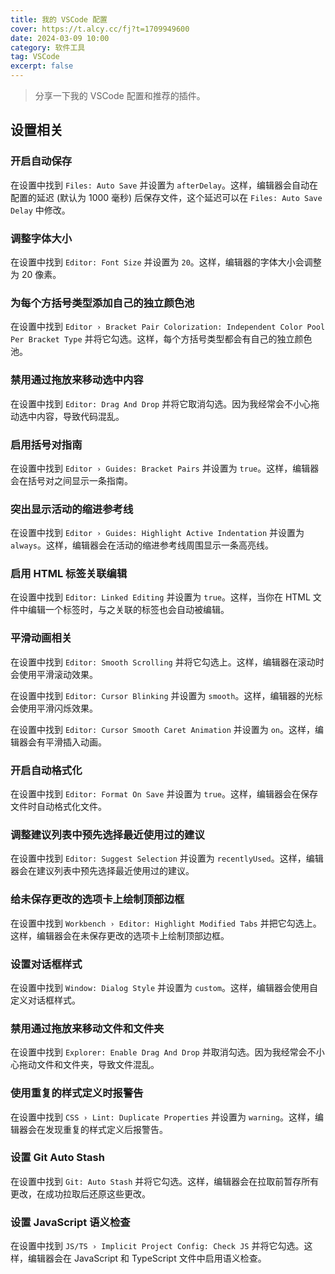 ```yaml
---
title: 我的 VSCode 配置
cover: https://t.alcy.cc/fj?t=1709949600
date: 2024-03-09 10:00
category: 软件工具
tag: VSCode
excerpt: false 
---
```


> 分享一下我的 VSCode 配置和推荐的插件。

## 设置相关

### 开启自动保存

在设置中找到 `Files: Auto Save` 并设置为 `afterDelay`。这样，编辑器会自动在配置的延迟 (默认为 1000 毫秒) 后保存文件，这个延迟可以在 `Files: Auto Save Delay` 中修改。

### 调整字体大小

在设置中找到 `Editor: Font Size` 并设置为 `20`。这样，编辑器的字体大小会调整为 20 像素。

### 为每个方括号类型添加自己的独立颜色池

在设置中找到 `Editor › Bracket Pair Colorization: Independent Color Pool Per Bracket Type` 并将它勾选。这样，每个方括号类型都会有自己的独立颜色池。

### 禁用通过拖放来移动选中内容

在设置中找到 `Editor: Drag And Drop` 并将它取消勾选。因为我经常会不小心拖动选中内容，导致代码混乱。

### 启用括号对指南

在设置中找到 `Editor › Guides: Bracket Pairs` 并设置为 `true`。这样，编辑器会在括号对之间显示一条指南。

### 突出显示活动的缩进参考线

在设置中找到 `Editor › Guides: Highlight Active Indentation` 并设置为 `always`。这样，编辑器会在活动的缩进参考线周围显示一条高亮线。

### 启用 HTML 标签关联编辑

在设置中找到 `Editor: Linked Editing` 并设置为 `true`。这样，当你在 HTML 文件中编辑一个标签时，与之关联的标签也会自动被编辑。

### 平滑动画相关

在设置中找到 `Editor: Smooth Scrolling` 并将它勾选上。这样，编辑器在滚动时会使用平滑滚动效果。

在设置中找到 `Editor: Cursor Blinking` 并设置为 `smooth`。这样，编辑器的光标会使用平滑闪烁效果。

在设置中找到 `Editor: Cursor Smooth Caret Animation` 并设置为 `on`。这样，编辑器会有平滑插入动画。

### 开启自动格式化

在设置中找到 `Editor: Format On Save` 并设置为 `true`。这样，编辑器会在保存文件时自动格式化文件。

### 调整建议列表中预先选择最近使用过的建议

在设置中找到 `Editor: Suggest Selection` 并设置为 `recentlyUsed`。这样，编辑器会在建议列表中预先选择最近使用过的建议。

### 给未保存更改的选项卡上绘制顶部边框

在设置中找到 `Workbench › Editor: Highlight Modified Tabs` 并把它勾选上。这样，编辑器会在未保存更改的选项卡上绘制顶部边框。

### 设置对话框样式

在设置中找到 `Window: Dialog Style` 并设置为 `custom`。这样，编辑器会使用自定义对话框样式。

### 禁用通过拖放来移动文件和文件夹

在设置中找到 `Explorer: Enable Drag And Drop` 并取消勾选。因为我经常会不小心拖动文件和文件夹，导致文件混乱。

### 使用重复的样式定义时报警告

在设置中找到 `CSS › Lint: Duplicate Properties` 并设置为 `warning`。这样，编辑器会在发现重复的样式定义后报警告。

### 设置 Git Auto Stash

在设置中找到 `Git: Auto Stash` 并将它勾选。这样，编辑器会在拉取前暂存所有更改，在成功拉取后还原这些更改。

### 设置 JavaScript 语义检查

在设置中找到 `JS/TS › Implicit Project Config: Check JS` 并将它勾选。这样，编辑器会在 JavaScript 和 TypeScript 文件中启用语义检查。